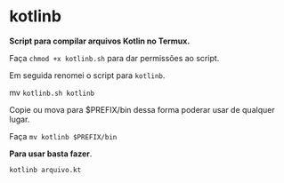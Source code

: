 # kotlinb
**Script para compilar arquivos Kotlin no Termux.**

Faça `chmod +x kotlinb.sh` para dar permissões ao script.

Em seguida renomei o script para `kotlinb`. 

mv `kotlinb.sh kotlinb`

Copie ou mova para $PREFIX/bin dessa forma poderar usar de qualquer lugar.

Faça `mv kotlinb $PREFIX/bin`

**Para usar basta fazer**.

`kotlinb arquivo.kt`

